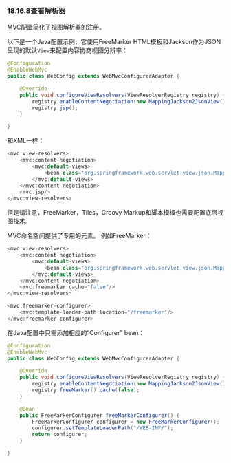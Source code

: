 ### 18.16.8查看解析器

MVC配置简化了视图解析器的注册。

以下是一个Java配置示例，它使用FreeMarker HTML模板和Jackson作为JSON呈现的默认`View`来配置内容协商视图分辨率：

```java
@Configuration
@EnableWebMvc
public class WebConfig extends WebMvcConfigurerAdapter {

    @Override
    public void configureViewResolvers(ViewResolverRegistry registry) {
        registry.enableContentNegotiation(new MappingJackson2JsonView());
        registry.jsp();
    }

}
```

和XML一样：

```java
<mvc:view-resolvers>
    <mvc:content-negotiation>
        <mvc:default-views>
            <bean class="org.springframework.web.servlet.view.json.MappingJackson2JsonView"/>
        </mvc:default-views>
    </mvc:content-negotiation>
    <mvc:jsp/>
</mvc:view-resolvers>
```

但是请注意，FreeMarker，Tiles，Groovy Markup和脚本模板也需要配置底层视图技术。

MVC命名空间提供了专用的元素。 例如FreeMarker：

```java
<mvc:view-resolvers>
    <mvc:content-negotiation>
        <mvc:default-views>
            <bean class="org.springframework.web.servlet.view.json.MappingJackson2JsonView"/>
        </mvc:default-views>
    </mvc:content-negotiation>
    <mvc:freemarker cache="false"/>
</mvc:view-resolvers>

<mvc:freemarker-configurer>
    <mvc:template-loader-path location="/freemarker"/>
</mvc:freemarker-configurer>
```

在Java配置中只需添加相应的“Configurer” bean：

```java
@Configuration
@EnableWebMvc
public class WebConfig extends WebMvcConfigurerAdapter {

    @Override
    public void configureViewResolvers(ViewResolverRegistry registry) {
        registry.enableContentNegotiation(new MappingJackson2JsonView());
        registry.freeMarker().cache(false);
    }

    @Bean
    public FreeMarkerConfigurer freeMarkerConfigurer() {
        FreeMarkerConfigurer configurer = new FreeMarkerConfigurer();
        configurer.setTemplateLoaderPath("/WEB-INF/");
        return configurer;
    }

}
```



